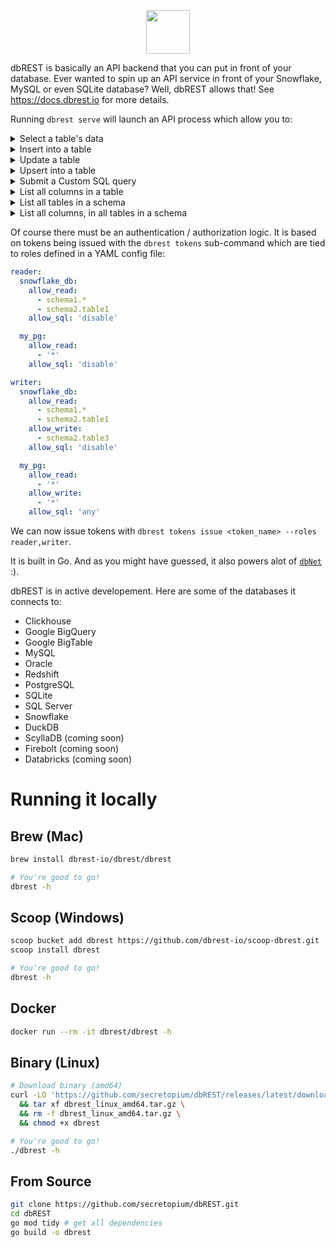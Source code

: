 <p align="center">
  <img src="https://user-images.githubusercontent.com/7671010/209962006-fa72b231-fb12-4e78-8c72-eb7906874650.png" height="70">
</p>


dbREST is basically an API backend that you can put in front of your database. Ever wanted to spin up an API service in front of your Snowflake, MySQL or even SQLite database? Well, dbREST allows that! See https://docs.dbrest.io for more details.

Running `dbrest serve` will launch an API process which allow you to:

  
<details><summary>Select a table's data</summary>
  
```http
GET /snowflake_db/my_schema/docker_logs?.columns=container_name,timestamp&.limit=100
```
  
```json
[
  { "container_name": "vector", "timestamp": "2022-04-22T23:54:06.644268688Z" },
  { "container_name": "postgres", "timestamp": "2022-04-22T23:54:06.644315426Z" },
  { "container_name": "api", "timestamp": "2022-04-22T23:54:06.654821046Z" },
]
```
</details>
  
<details><summary>Insert into a table</summary>
  
```http
POST /snowflake_db/my_schema/docker_logs

[
  {"container_name":"vector","host":"vector","image":"timberio/vector:0.21.1-debian","message":"2022-04-22T23:54:06.644214Z  INFO vector::sources::docker_logs: Capturing logs from now on. now=2022-04-22T23:54:06.644150817+00:00","stream":"stderr","timestamp":"2022-04-22T23:54:06.644268688Z"}
]
```
</details>
  
<details><summary>Update a table</summary>
  
```http
PATCH /snowflake_db/my_schema/my_table?.key=col1

[
  { "col1": "123", "timestamp": "2022-04-22T23:54:06.644268688Z" },
  { "col1": "124", "timestamp": "2022-04-22T23:54:06.644315426Z" },
  { "col1": "125", "timestamp": "2022-04-22T23:54:06.654821046Z" }
]
```
</details>
  
<details><summary>Upsert into a table</summary>
  
```http
PUT /snowflake_db/my_schema/my_table?.key=col1

[
  { "col1": "123", "timestamp": "2022-04-22T23:54:06.644268688Z" },
  { "col1": "124", "timestamp": "2022-04-22T23:54:06.644315426Z" },
  { "col1": "125", "timestamp": "2022-04-22T23:54:06.654821046Z" }
]
```
</details>
  
<details><summary>Submit a Custom SQL query</summary>
  
```http
POST /snowflake_db/.sql

select * from my_schema.docker_logs where timestamp is not null
```
  
```json
[
  { "container_name": "vector", "timestamp": "2022-04-22T23:54:06.644268688Z" },
  { "container_name": "postgres", "timestamp": "2022-04-22T23:54:06.644315426Z" },
  { "container_name": "api", "timestamp": "2022-04-22T23:54:06.654821046Z" },
]
```
</details>
  
<details><summary>List all columns in a table</summary>
  
```http
GET /snowflake_db/my_schema/docker_logs/.columns
```
  
```json
[
  {"column_id":1,"column_name":"timestamp", "column_type":"String", "database_name":"default", "schema_name":"my_schema", "table_name":"docker_logs", "table_type":"table"},
  {"column_id":2,"column_name":"container_name", "column_type":"String", "database_name":"default", "schema_name":"my_schema", "table_name":"docker_logs", "table_type":"table"},
  {"column_id":3,"column_name":"host", "column_type":"String", "database_name":"default", "schema_name":"my_schema", "table_name":"docker_logs", "table_type":"table"},{"column_id":4,"column_name":"image", "column_type":"String", "database_name":"default", "schema_name":"my_schema", "table_name":"docker_logs", "table_type":"table"},
]
```
</details>
  
<details><summary>List all tables in a schema</summary>
  
```http
GET /snowflake_db/my_schema/.tables
```
  
```json
[
  {"database_name":"default", "is_view":"table", "schema_name":"my_schema", "table_name":"docker_logs"},
  {"database_name":"default", "is_view":"table", "schema_name":"my_schema", "table_name":"example"},
  {"database_name":"default", "is_view":"view", "schema_name":"my_schema", "table_name":"place_vw"}
]
```
</details>
  
  
<details><summary>List all columns, in all tables in a schema</summary>
  
```http
GET /snowflake_db/my_schema/.columns
```
  
```json
[
  {"column_id":1,"column_name":"timestamp", "column_type":"String", "database_name":"default", "schema_name":"my_schema", "table_name":"docker_logs", "table_type":"table"},
  {"column_id":2,"column_name":"container_name", "column_type":"String", "database_name":"default", "schema_name":"my_schema", "table_name":"docker_logs", "table_type":"table"},
  {"column_id":3,"column_name":"host", "column_type":"String", "database_name":"default", "schema_name":"my_schema", "table_name":"docker_logs", "table_type":"table"},{"column_id":4,"column_name":"image", "column_type":"String", "database_name":"default", "schema_name":"my_schema", "table_name":"docker_logs", "table_type":"table"},
]
```
</details>

Of course there must be an authentication / authorization logic. It is based on tokens being issued with the `dbrest tokens` sub-command which are tied to roles defined in a YAML config file:

```yaml
reader:
  snowflake_db:
    allow_read:
      - schema1.*
      - schema2.table1
    allow_sql: 'disable'

  my_pg:
    allow_read:
      - '*'
    allow_sql: 'disable' 

writer:
  snowflake_db:
    allow_read:
      - schema1.*
      - schema2.table1
    allow_write:
      - schema2.table3
    allow_sql: 'disable'

  my_pg:
    allow_read:
      - '*'
    allow_write:
      - '*'
    allow_sql: 'any' 
```

We can now issue tokens with `dbrest tokens issue <token_name> --roles reader,writer`.
  
It is built in Go. And as you might have guessed, it also powers alot of [`dbNet`](https://github.com/dbnet-io/dbnet) :).

dbREST is in active developement. Here are some of the databases it connects to:
* Clickhouse
* Google BigQuery
* Google BigTable
* MySQL
* Oracle
* Redshift
* PostgreSQL
* SQLite
* SQL Server
* Snowflake
* DuckDB
* ScyllaDB (coming soon)
* Firebolt (coming soon)
* Databricks (coming soon)

# Running it locally

## Brew (Mac)

```bash
brew install dbrest-io/dbrest/dbrest

# You're good to go!
dbrest -h
```
## Scoop (Windows)

```bash
scoop bucket add dbrest https://github.com/dbrest-io/scoop-dbrest.git
scoop install dbrest

# You're good to go!
dbrest -h
```
## Docker

```bash
docker run --rm -it dbrest/dbrest -h
```

## Binary (Linux)

```bash
# Download binary (amd64)
curl -LO 'https://github.com/secretopium/dbREST/releases/latest/download/dbrest_linux_amd64.tar.gz' \
  && tar xf dbrest_linux_amd64.tar.gz \
  && rm -f dbrest_linux_amd64.tar.gz \
  && chmod +x dbrest

# You're good to go!
./dbrest -h
```

## From Source

```bash
git clone https://github.com/secretopium/dbREST.git
cd dbREST
go mod tidy # get all dependencies
go build -o dbrest
```

